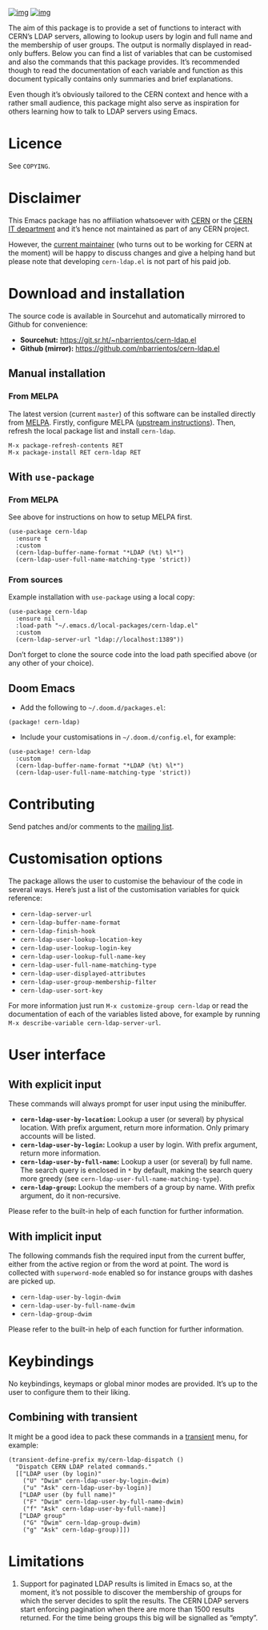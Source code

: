 [![img](https://melpa.org/packages/cern-ldap-badge.svg)](https://melpa.org/#/cern-ldap) [![img](https://stable.melpa.org/packages/cern-ldap-badge.svg)](https://stable.melpa.org/#/cern-ldap)

The aim of this package is to provide a set of functions to interact with CERN&rsquo;s LDAP servers, allowing to lookup users by login and full name and the membership of user groups. The output is normally displayed in read-only buffers. Below you can find a list of variables that can be customised and also the commands that this package provides. It&rsquo;s recommended though to read the documentation of each variable and function as this document typically contains only summaries and brief explanations.

Even though it&rsquo;s obviously tailored to the CERN context and hence with a rather small audience, this package might also serve as inspiration for others learning how to talk to LDAP servers using Emacs.


# Licence

See `COPYING`.


# Disclaimer

This Emacs package has no affiliation whatsoever with [CERN](https://home.cern) or the [CERN IT department](https://information-technology.web.cern.ch/) and it&rsquo;s hence not maintained as part of any CERN project.

However, the [current maintainer](https://cern.ch/nacho) (who turns out to be working for CERN at the moment) will be happy to discuss changes and give a helping hand but please note that developing `cern-ldap.el` is not part of his paid job.


# Download and installation

The source code is available in Sourcehut and automatically mirrored to Github for convenience:

-   **Sourcehut:** <https://git.sr.ht/~nbarrientos/cern-ldap.el>
-   **Github (mirror):** <https://github.com/nbarrientos/cern-ldap.el>


## Manual installation


### From MELPA

The latest version (current `master`) of this software can be installed directly from [MELPA](https://melpa.org/#/cern-ldap). Firstly, configure MELPA ([upstream instructions](https://melpa.org/#/getting-started)). Then, refresh the local package list and install `cern-ldap`.

    M-x package-refresh-contents RET
    M-x package-install RET cern-ldap RET


## With `use-package`


### From MELPA

See above for instructions on how to setup MELPA first.

```emacs-lisp
(use-package cern-ldap
  :ensure t
  :custom
  (cern-ldap-buffer-name-format "*LDAP (%t) %l*")
  (cern-ldap-user-full-name-matching-type 'strict))
```


### From sources

Example installation with `use-package` using a local copy:

```emacs-lisp
(use-package cern-ldap
  :ensure nil
  :load-path "~/.emacs.d/local-packages/cern-ldap.el"
  :custom
  (cern-ldap-server-url "ldap://localhost:1389"))
```

Don&rsquo;t forget to clone the source code into the load path specified above (or any other of your choice).


## Doom Emacs

-   Add the following to `~/.doom.d/packages.el`:

```emacs-lisp
(package! cern-ldap)
```

-   Include your customisations in `~/.doom.d/config.el`, for example:

```emacs-lisp
(use-package! cern-ldap
  :custom
  (cern-ldap-buffer-name-format "*LDAP (%t) %l*")
  (cern-ldap-user-full-name-matching-type 'strict))
```


# Contributing

Send patches and/or comments to the [mailing list](https://lists.sr.ht/~nbarrientos/cern-ldap.el).


# Customisation options

The package allows the user to customise the behaviour of the code in several ways. Here&rsquo;s just a list of the customisation variables for quick reference:

-   `cern-ldap-server-url`
-   `cern-ldap-buffer-name-format`
-   `cern-ldap-finish-hook`
-   `cern-ldap-user-lookup-location-key`
-   `cern-ldap-user-lookup-login-key`
-   `cern-ldap-user-lookup-full-name-key`
-   `cern-ldap-user-full-name-matching-type`
-   `cern-ldap-user-displayed-attributes`
-   `cern-ldap-user-group-membership-filter`
-   `cern-ldap-user-sort-key`

For more information just run `M-x customize-group cern-ldap` or read the documentation of each of the variables listed above, for example by running `M-x describe-variable cern-ldap-server-url`.


# User interface


## With explicit input

These commands will always prompt for user input using the minibuffer.

-   **`cern-ldap-user-by-location`:** Lookup a user (or several) by physical location. With prefix argument, return more information. Only primary accounts will be listed.
-   **`cern-ldap-user-by-login`:** Lookup a user by login. With prefix argument, return more information.
-   **`cern-ldap-user-by-full-name`:** Lookup a user (or several) by full name. The search query is enclosed in `*` by default, making the search query more greedy (see `cern-ldap-user-full-name-matching-type`).
-   **`cern-ldap-group`:** Lookup the members of a group by name. With prefix argument, do it non-recursive.

Please refer to the built-in help of each function for further information.


## With implicit input

The following commands fish the required input from the current buffer, either from the active region or from the word at point. The word is collected with `superword-mode` enabled so for instance groups with dashes are picked up.

-   `cern-ldap-user-by-login-dwim`
-   `cern-ldap-user-by-full-name-dwim`
-   `cern-ldap-group-dwim`

Please refer to the built-in help of each function for further information.


# Keybindings

No keybindings, keymaps or global minor modes are provided. It&rsquo;s up to the user to configure them to their liking.


## Combining with transient

It might be a good idea to pack these commands in a [transient](https://github.com/magit/transient) menu, for example:

```emacs-lisp
(transient-define-prefix my/cern-ldap-dispatch ()
  "Dispatch CERN LDAP related commands."
  [["LDAP user (by login)"
    ("U" "Dwim" cern-ldap-user-by-login-dwim)
    ("u" "Ask" cern-ldap-user-by-login)]
   ["LDAP user (by full name)"
    ("F" "Dwim" cern-ldap-user-by-full-name-dwim)
    ("f" "Ask" cern-ldap-user-by-full-name)]
   ["LDAP group"
    ("G" "Dwim" cern-ldap-group-dwim)
    ("g" "Ask" cern-ldap-group)]])
```


# Limitations

1.  Support for paginated LDAP results is limited in Emacs so, at the moment, it&rsquo;s not possible to discover the membership of groups for which the server decides to split the results. The CERN LDAP servers start enforcing pagination when there are more than 1500 results returned. For the time being groups this big will be signalled as &ldquo;empty&rdquo;.